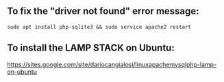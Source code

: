 To fix the "driver not found" error message:
--------------------------------------------

```shell
sudo apt install php-sqlite3 && sudo service apache2 restart
```

To install the LAMP STACK on Ubuntu:
------------------------------------
https://sites.google.com/site/dariocangialosi/linuxapachemysqlphp-lamp-on-ubuntu

